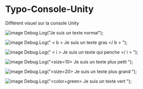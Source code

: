 # Typo-Console-Unity
Différent visuel sur la console Unity

![image](https://user-images.githubusercontent.com/55254444/160601799-351a8270-e362-4df4-8041-bcabd23189b2.png)
Debug.Log("Je suis un texte normal");

![image](https://user-images.githubusercontent.com/55254444/160601992-0519aee5-b347-41a8-bfc8-5b816c166b60.png)
Debug.Log(" < b > Je suis un texte gras </ b > ");

![image](https://user-images.githubusercontent.com/55254444/160602031-69cdb9e4-8d12-4e31-a0b6-ee86f03045cc.png)
Debug.Log(" < i > Je suis un texte qui penche </ i > ");

![image](https://user-images.githubusercontent.com/55254444/160602065-50bab9cf-3320-4045-af41-a66ad30ba345.png)
Debug.Log("<size=10> Je suis un texte plus petit </size> ");

![image](https://user-images.githubusercontent.com/55254444/160602113-a38f6601-332d-4df8-894b-886e62f983bb.png)
Debug.Log("<size=20> Je suis un texte plus grand </size> ");

![image](https://user-images.githubusercontent.com/55254444/160602151-71716b4a-6b37-48a5-817e-87cbbd0f7ad8.png)
Debug.Log("<color=green> Je suis un texte vert </color> ");
